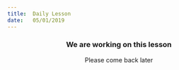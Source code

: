 ```yaml
---
title:  Daily Lesson
date:   05/01/2019
---
```


### <center>We are working on this lesson</center>
<center>Please come back later</center>
